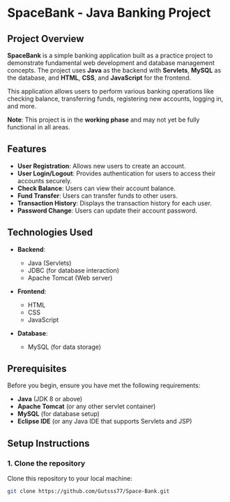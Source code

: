 # SpaceBank - Java Banking Project

## Project Overview

**SpaceBank** is a simple banking application built as a practice project to demonstrate fundamental web development and database management concepts. The project uses **Java** as the backend with **Servlets**, **MySQL** as the database, and **HTML**, **CSS**, and **JavaScript** for the frontend.

This application allows users to perform various banking operations like checking balance, transferring funds, registering new accounts, logging in, and more.

**Note**: This project is in the **working phase** and may not yet be fully functional in all areas.

## Features

- **User Registration**: Allows new users to create an account.
- **User Login/Logout**: Provides authentication for users to access their accounts securely.
- **Check Balance**: Users can view their account balance.
- **Fund Transfer**: Users can transfer funds to other users.
- **Transaction History**: Displays the transaction history for each user.
- **Password Change**: Users can update their account password.

## Technologies Used

- **Backend**: 
  - Java (Servlets)
  - JDBC (for database interaction)
  - Apache Tomcat (Web server)

- **Frontend**:
  - HTML
  - CSS
  - JavaScript

- **Database**:
  - MySQL (for data storage)

## Prerequisites

Before you begin, ensure you have met the following requirements:

- **Java** (JDK 8 or above)
- **Apache Tomcat** (or any other servlet container)
- **MySQL** (for database setup)
- **Eclipse IDE** (or any Java IDE that supports Servlets and JSP)

## Setup Instructions

### 1. Clone the repository
Clone this repository to your local machine:

```bash
git clone https://github.com/Gutsss77/Space-Bank.git
